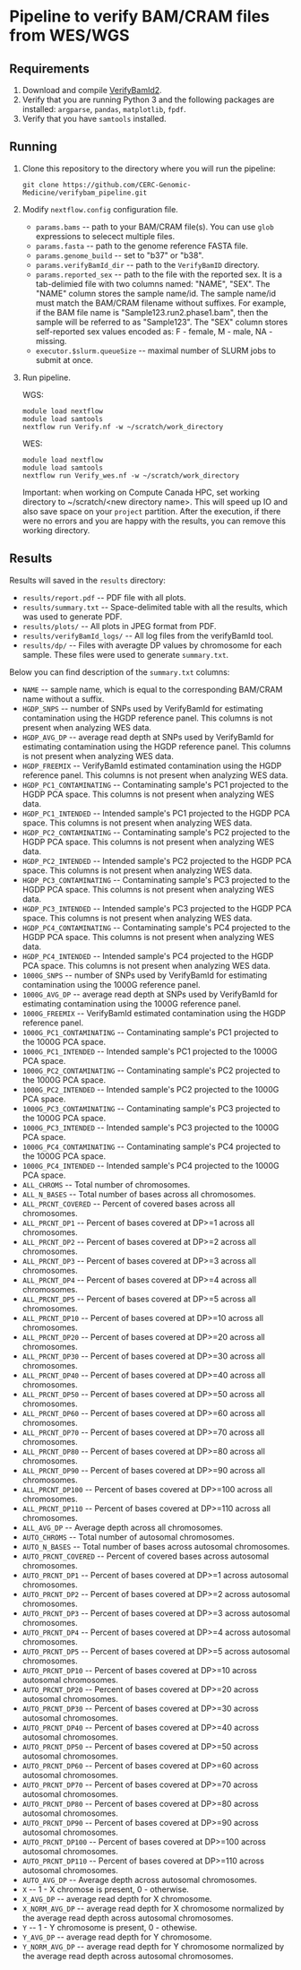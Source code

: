 # Pipeline to verify BAM/CRAM files from WES/WGS

## Requirements

1. Download and compile [VerifyBamId2](https://github.com/Griffan/VerifyBamID).
2. Verify that you are running Python 3 and the following packages are installed: `argparse`, `pandas`, `matplotlib`, `fpdf`.
3. Verify that you have `samtools` installed.

## Running

1. Clone this repository to the directory where you will run the pipeline:
   ```
   git clone https://github.com/CERC-Genomic-Medicine/verifybam_pipeline.git
   ```

2. Modify `nextflow.config` configuration file.
     * `params.bams` -- path to your BAM/CRAM file(s). You can use `glob` expressions to selecect multiple files.
     * `params.fasta` -- path to the genome reference FASTA file.
     * `params.genome_build` -- set to "b37" or "b38".
     * `params.verifyBamId_dir` -- path to the `VerifyBamID` directory.
     * `params.reported_sex` -- path to the file with the reported sex. It is a tab-delimied file with two columns named: "NAME", "SEX". The "NAME" column stores the sample name/id. The sample name/id must match the BAM/CRAM filename without suffixes. For example, if the BAM file name is "Sample123.run2.phase1.bam", then the sample will be referred to as "Sample123". The "SEX" column stores self-reported sex values encoded as: F - female, M - male, NA - missing.
     * `executor.$slurm.queueSize` -- maximal number of SLURM jobs to submit at once.
  
3. Run pipeline.
   
   WGS:
   ```
   module load nextflow
   module load samtools
   nextflow run Verify.nf -w ~/scratch/work_directory
   ```
   WES:
   ```
   module load nextflow
   module load samtools
   nextflow run Verify_wes.nf -w ~/scratch/work_directory
   ```
   Important: when working on Compute Canada HPC, set working directory to ~/scratch/\<new directory name\>. This will speed up IO and also save space on your `project` partition. After the execution, if there were no errors and you are happy with the results, you can remove this working directory.

## Results
Results will saved in the `results` directory:
  * `results/report.pdf` -- PDF file with all plots.
  * `results/summary.txt` -- Space-delimited table with all the results, which was used to generate PDF.
  * `results/plots/` -- All plots in JPEG format from PDF.
  * `results/verifyBamId_logs/` -- All log files from the verifyBamId tool.
  * `results/dp/` -- Files with averagte DP values by chromosome for each sample. These files were used to generate `summary.txt`.

Below you can find description of the `summary.txt` columns:
  * `NAME` -- sample name, which is equal to the corresponding BAM/CRAM name without a suffix.
  * `HGDP_SNPS` -- number of SNPs used by VerifyBamId for estimating contamination using the HGDP reference panel. This columns is not present when analyzing WES data.
  * `HGDP_AVG_DP` -- average read depth at SNPs used by VerifyBamId for estimating contamination using the HGDP reference panel. This columns is not present when analyzing WES data.
  * `HGDP_FREEMIX` -- VerifyBamId estimated contamination using the HGDP reference panel. This columns is not present when analyzing WES data.
  * `HGDP_PC1_CONTAMINATING` -- Contaminating sample's PC1 projected to the HGDP PCA space. This columns is not present when analyzing WES data.
  * `HGDP_PC1_INTENDED` -- Intended sample's PC1 projected to the HGDP PCA space. This columns is not present when analyzing WES data.
  * `HGDP_PC2_CONTAMINATING` -- Contaminating sample's PC2 projected to the HGDP PCA space. This columns is not present when analyzing WES data.
  * `HGDP_PC2_INTENDED` -- Intended sample's PC2 projected to the HGDP PCA space. This columns is not present when analyzing WES data.
  * `HGDP_PC3_CONTAMINATING` -- Contaminating sample's PC3 projected to the HGDP PCA space. This columns is not present when analyzing WES data.
  * `HGDP_PC3_INTENDED` -- Intended sample's PC3 projected to the HGDP PCA space. This columns is not present when analyzing WES data.
  * `HGDP_PC4_CONTAMINATING` -- Contaminating sample's PC4 projected to the HGDP PCA space. This columns is not present when analyzing WES data.
  * `HGDP_PC4_INTENDED` -- Intended sample's PC4 projected to the HGDP PCA space. This columns is not present when analyzing WES data.
  * `1000G_SNPS` -- number of SNPs used by VerifyBamId for estimating contamination using the 1000G reference panel.
  * `1000G_AVG_DP` -- average read depth at SNPs used by VerifyBamId for estimating contamination using the 1000G reference panel.
  * `1000G_FREEMIX` -- VerifyBamId estimated contamination using the HGDP reference panel.
  * `1000G_PC1_CONTAMINATING` -- Contaminating sample's PC1 projected to the 1000G PCA space.
  * `1000G_PC1_INTENDED` -- Intended sample's PC1 projected to the 1000G PCA space.
  * `1000G_PC2_CONTAMINATING` -- Contaminating sample's PC2 projected to the 1000G PCA space.
  * `1000G_PC2_INTENDED` -- Intended sample's PC2 projected to the 1000G PCA space.
  * `1000G_PC3_CONTAMINATING` -- Contaminating sample's PC3 projected to the 1000G PCA space.
  * `1000G_PC3_INTENDED` -- Intended sample's PC3 projected to the 1000G PCA space.
  * `1000G_PC4_CONTAMINATING` -- Contaminating sample's PC4 projected to the 1000G PCA space.
  * `1000G_PC4_INTENDED` -- Intended sample's PC4 projected to the 1000G PCA space.
  * `ALL_CHROMS` -- Total number of chromosomes.
  * `ALL_N_BASES` -- Total number of bases across all chromosomes.
  * `ALL_PRCNT_COVERED` -- Percent of covered bases across all chromosomes.
  * `ALL_PRCNT_DP1` -- Percent of bases covered at DP>=1 across all chromosomes.
  * `ALL_PRCNT_DP2` -- Percent of bases covered at DP>=2 across all chromosomes.
  * `ALL_PRCNT_DP3` -- Percent of bases covered at DP>=3 across all chromosomes.
  * `ALL_PRCNT_DP4` -- Percent of bases covered at DP>=4 across all chromosomes.
  * `ALL_PRCNT_DP5` -- Percent of bases covered at DP>=5 across all chromosomes.
  * `ALL_PRCNT_DP10` -- Percent of bases covered at DP>=10 across all chromosomes.
  * `ALL_PRCNT_DP20` -- Percent of bases covered at DP>=20 across all chromosomes.
  * `ALL_PRCNT_DP30` -- Percent of bases covered at DP>=30 across all chromosomes.
  * `ALL_PRCNT_DP40` -- Percent of bases covered at DP>=40 across all chromosomes.
  * `ALL_PRCNT_DP50` -- Percent of bases covered at DP>=50 across all chromosomes.
  * `ALL_PRCNT_DP60` -- Percent of bases covered at DP>=60 across all chromosomes.
  * `ALL_PRCNT_DP70` -- Percent of bases covered at DP>=70 across all chromosomes.
  * `ALL_PRCNT_DP80` -- Percent of bases covered at DP>=80 across all chromosomes.
  * `ALL_PRCNT_DP90` -- Percent of bases covered at DP>=90 across all chromosomes.
  * `ALL_PRCNT_DP100` -- Percent of bases covered at DP>=100 across all chromosomes.
  * `ALL_PRCNT_DP110` -- Percent of bases covered at DP>=110 across all chromosomes.
  * `ALL_AVG_DP` -- Average depth across all chromosomes.
  * `AUTO_CHROMS` -- Total number of autosomal chromosomes.
  * `AUTO_N_BASES` -- Total number of bases across autosomal chromosomes.
  * `AUTO_PRCNT_COVERED` -- Percent of covered bases across autosomal chromosomes.
  * `AUTO_PRCNT_DP1` -- Percent of bases covered at DP>=1 across autosomal chromosomes.
  * `AUTO_PRCNT_DP2` -- Percent of bases covered at DP>=2 across autosomal chromosomes.
  * `AUTO_PRCNT_DP3` -- Percent of bases covered at DP>=3 across autosomal chromosomes.
  * `AUTO_PRCNT_DP4` -- Percent of bases covered at DP>=4 across autosomal chromosomes.
  * `AUTO_PRCNT_DP5` -- Percent of bases covered at DP>=5 across autosomal chromosomes.
  * `AUTO_PRCNT_DP10` -- Percent of bases covered at DP>=10 across autosomal chromosomes.
  * `AUTO_PRCNT_DP20` -- Percent of bases covered at DP>=20 across autosomal chromosomes.
  * `AUTO_PRCNT_DP30` -- Percent of bases covered at DP>=30 across autosomal chromosomes.
  * `AUTO_PRCNT_DP40` -- Percent of bases covered at DP>=40 across autosomal chromosomes.
  * `AUTO_PRCNT_DP50` -- Percent of bases covered at DP>=50 across autosomal chromosomes.
  * `AUTO_PRCNT_DP60` -- Percent of bases covered at DP>=60 across autosomal chromosomes.
  * `AUTO_PRCNT_DP70` -- Percent of bases covered at DP>=70 across autosomal chromosomes.
  * `AUTO_PRCNT_DP80` -- Percent of bases covered at DP>=80 across autosomal chromosomes.
  * `AUTO_PRCNT_DP90` -- Percent of bases covered at DP>=90 across autosomal chromosomes.
  * `AUTO_PRCNT_DP100` -- Percent of bases covered at DP>=100 across autosomal chromosomes.
  * `AUTO_PRCNT_DP110` -- Percent of bases covered at DP>=110 across autosomal chromosomes.
  * `AUTO_AVG_DP` -- Average depth across autosomal chromosomes.
  * `X` -- 1 - X chromose is present, 0 - otherwise.
  * `X_AVG_DP` -- average read depth for X chromosome.
  * `X_NORM_AVG_DP` -- average read depth for X chromosome normalized by the average read depth across autosomal chromosomes.
  * `Y` -- 1 - Y chromosome is present, 0 - othewise.
  * `Y_AVG_DP` -- average read depth for Y chromosome.
  * `Y_NORM_AVG_DP` -- average read depth for Y chromosome normalized by the average read depth across autosomal chromosomes.
